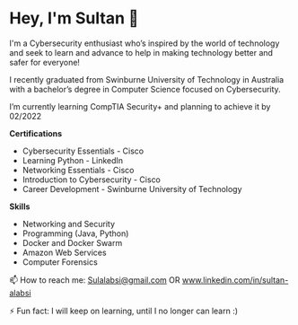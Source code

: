 # Hey, I'm Sultan 👋

I'm a Cybersecurity enthusiast who’s inspired by the world of technology and seek to learn and advance to help in making technology better and safer for everyone!

I recently graduated from Swinburne University of Technology in Australia with a bachelor’s degree in Computer Science focused on Cybersecurity. 

I’m currently learning CompTIA Security+ and planning to achieve it by 02/2022

**Certifications** 
- Cybersecurity Essentials - Cisco 
- Learning Python - LinkedIn 
- Networking Essentials - Cisco 
- Introduction to Cybersecurity - Cisco 
- Career Development - Swinburne University of Technology

**Skills**
- Networking and Security 
- Programming (Java, Python) 
- Docker and Docker Swarm 
- Amazon Web Services  
- Computer Forensics 

📫 How to reach me: Sulalabsi@gmail.com OR www.linkedin.com/in/sultan-alabsi

⚡ Fun fact: I will keep on learning, until I no longer can learn :) 
